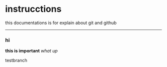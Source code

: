 # instrucctions

this documentations is for explain about git and github

---

### hi

**this is important**
*what up*

testbranch